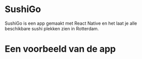 # SushiGo
SushiGo is een app gemaakt met React Native en het laat je alle beschikbare sushi plekken zien in Rotterdam.

# Een voorbeeld van de app
